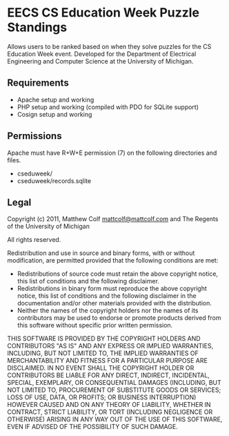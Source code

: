 EECS CS Education Week Puzzle Standings
=======================================

Allows users to be ranked based on when they solve puzzles for the CS Education Week event.
Developed for the Department of Electrical Engineering and Computer Science at the University of
Michigan.

Requirements
------------	

- Apache setup and working 
- PHP setup and working (compiled with PDO for SQLite support)
- Cosign setup and working

Permissions
-----------

Apache must have R+W+E permission (7) on the following directories and files.

- cseduweek/
- cseduweek/records.sqlite

Legal
-----

Copyright (c) 2011, Matthew Colf <mattcolf@mattcolf.com> and The Regents of the University of Michigan

All rights reserved.

Redistribution and use in source and binary forms, with or without modification, are permitted provided that the following conditions are met:

- Redistributions of source code must retain the above copyright notice, this list of conditions and the following disclaimer.
- Redistributions in binary form must reproduce the above copyright notice, this list of conditions and the following disclaimer in the documentation and/or other materials provided with the distribution.
- Neither the names of the copyright holders nor the names of its contributors may be used to endorse or promote products derived from this software without specific prior written permission.

THIS SOFTWARE IS PROVIDED BY THE COPYRIGHT HOLDERS AND CONTRIBUTORS "AS IS" AND ANY EXPRESS OR IMPLIED WARRANTIES, INCLUDING, BUT NOT LIMITED TO, THE IMPLIED WARRANTIES OF MERCHANTABILITY AND FITNESS FOR A PARTICULAR PURPOSE ARE DISCLAIMED. IN NO EVENT SHALL THE COPYRIGHT HOLDER OR CONTRIBUTORS BE LIABLE FOR ANY DIRECT, INDIRECT, INCIDENTAL, SPECIAL, EXEMPLARY, OR CONSEQUENTIAL DAMAGES (INCLUDING, BUT NOT LIMITED TO, PROCUREMENT OF SUBSTITUTE GOODS OR SERVICES; LOSS OF USE, DATA, OR PROFITS; OR BUSINESS INTERRUPTION) HOWEVER CAUSED AND ON ANY THEORY OF LIABILITY, WHETHER IN CONTRACT, STRICT LIABILITY, OR TORT (INCLUDING NEGLIGENCE OR OTHERWISE) ARISING IN ANY WAY OUT OF THE USE OF THIS SOFTWARE, EVEN IF ADVISED OF THE POSSIBILITY OF SUCH DAMAGE.